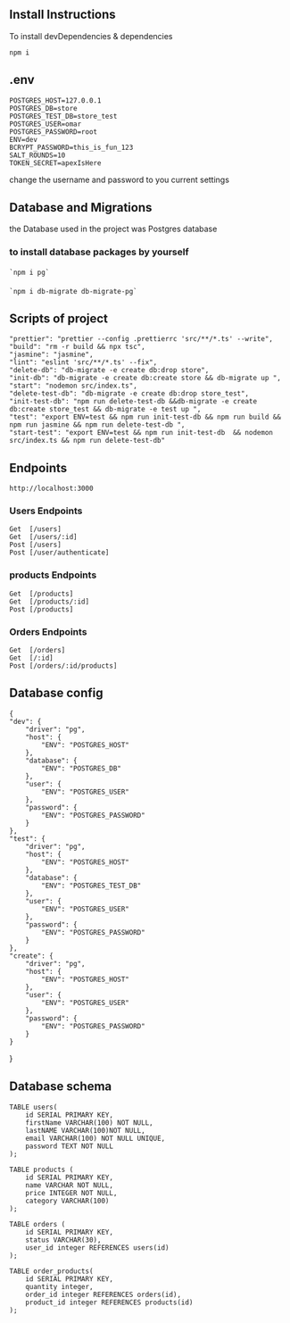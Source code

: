 ## Install Instructions
To install devDependencies & dependencies

    npm i
 
 ## .env 
    
    POSTGRES_HOST=127.0.0.1
    POSTGRES_DB=store
    POSTGRES_TEST_DB=store_test
    POSTGRES_USER=omar
    POSTGRES_PASSWORD=root
    ENV=dev
    BCRYPT_PASSWORD=this_is_fun_123
    SALT_ROUNDS=10
    TOKEN_SECRET=apexIsHere

change the username and password to you current settings

## Database and Migrations
the Database used in the project was Postgres database
### to install database packages by yourself 
#### 
    `npm i pg`
#### 
    `npm i db-migrate db-migrate-pg`


## Scripts of project

    "prettier": "prettier --config .prettierrc 'src/**/*.ts' --write",
    "build": "rm -r build && npx tsc",
    "jasmine": "jasmine",
    "lint": "eslint 'src/**/*.ts' --fix",
    "delete-db": "db-migrate -e create db:drop store",
    "init-db": "db-migrate -e create db:create store && db-migrate up ",
    "start": "nodemon src/index.ts",
    "delete-test-db": "db-migrate -e create db:drop store_test",
    "init-test-db": "npm run delete-test-db &&db-migrate -e create db:create store_test && db-migrate -e test up ",
    "test": "export ENV=test && npm run init-test-db && npm run build && npm run jasmine && npm run delete-test-db ",
    "start-test": "export ENV=test && npm run init-test-db  && nodemon src/index.ts && npm run delete-test-db"

## Endpoints
    http://localhost:3000

### Users Endpoints
    Get  [/users]
    Get  [/users/:id]
    Post [/users]
    Post [/user/authenticate]

### products Endpoints
    Get  [/products]
    Get  [/products/:id]
    Post [/products]

### Orders Endpoints
   
    Get  [/orders]
    Get  [/:id]
    Post [/orders/:id/products]


## Database config 
    {
    "dev": {
        "driver": "pg",
        "host": {
            "ENV": "POSTGRES_HOST"
        },
        "database": {
            "ENV": "POSTGRES_DB"
        },
        "user": {
            "ENV": "POSTGRES_USER"
        },
        "password": {
            "ENV": "POSTGRES_PASSWORD"
        }
    },
    "test": {
        "driver": "pg",
        "host": {
            "ENV": "POSTGRES_HOST"
        },
        "database": {
            "ENV": "POSTGRES_TEST_DB"
        },
        "user": {
            "ENV": "POSTGRES_USER"
        },
        "password": {
            "ENV": "POSTGRES_PASSWORD"
        }
    },
    "create": {
        "driver": "pg",
        "host": {
            "ENV": "POSTGRES_HOST"
        },
        "user": {
            "ENV": "POSTGRES_USER"
        },
        "password": {
            "ENV": "POSTGRES_PASSWORD"
        }
    }
}

## Database schema 
```
TABLE users(
    id SERIAL PRIMARY KEY,
    firstName VARCHAR(100) NOT NULL,
    lastNAME VARCHAR(100)NOT NULL,
    email VARCHAR(100) NOT NULL UNIQUE,
    password TEXT NOT NULL
);
```
```  
TABLE products (
    id SERIAL PRIMARY KEY,
    name VARCHAR NOT NULL,
    price INTEGER NOT NULL,
    category VARCHAR(100)
);
```
```
TABLE orders (
    id SERIAL PRIMARY KEY,
    status VARCHAR(30),
    user_id integer REFERENCES users(id)
);
```
```   
TABLE order_products(
    id SERIAL PRIMARY KEY,
    quantity integer,
    order_id integer REFERENCES orders(id),
    product_id integer REFERENCES products(id)
);
```

